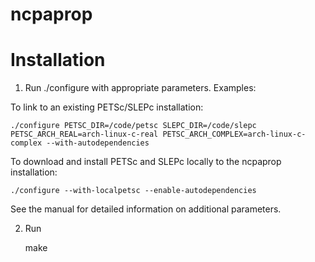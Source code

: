 # ncpaprop

# Installation

1. Run ./configure with appropriate parameters.  Examples:

To link to an existing PETSc/SLEPc installation:

	./configure PETSC_DIR=/code/petsc SLEPC_DIR=/code/slepc PETSC_ARCH_REAL=arch-linux-c-real PETSC_ARCH_COMPLEX=arch-linux-c-complex --with-autodependencies

To download and install PETSc and SLEPc locally to the ncpaprop installation:

	./configure --with-localpetsc --enable-autodependencies

See the manual for detailed information on additional parameters.

2. Run 

	make
